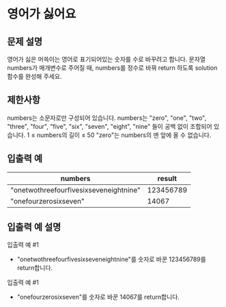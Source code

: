 # 영어가 싫어요

## 문제 설명

영어가 싫은 머쓱이는 영어로 표기되어있는 숫자를 수로 바꾸려고 합니다. 문자열 numbers가 매개변수로 주어질 때, numbers를 정수로 바꿔 return 하도록 solution 함수를 완성해 주세요.

## 제한사항

numbers는 소문자로만 구성되어 있습니다.
numbers는 "zero", "one", "two", "three", "four", "five", "six", "seven", "eight", "nine" 들이 공백 없이 조합되어 있습니다.
1 ≤ numbers의 길이 ≤ 50
"zero"는 numbers의 맨 앞에 올 수 없습니다.

## 입출력 예

|numbers|	result|
|---|---|
|"onetwothreefourfivesixseveneightnine"|	123456789|
|"onefourzerosixseven"|	14067|

## 입출력 예 설명

입출력 예 #1

* "onetwothreefourfivesixseveneightnine"를 숫자로 바꾼 123456789를 return합니다.

입출력 예 #1

* "onefourzerosixseven"를 숫자로 바꾼 14067를 return합니다.